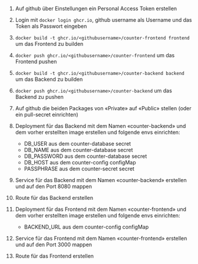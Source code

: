 1. Auf github über Einstellungen ein Personal Access Token erstellen
1. Login mit `docker login ghcr.io`, github username als Username und das Token als Passwort eingeben
1. `docker build -t ghcr.io/<githubusername>/counter-frontend frontend` um das Frontend zu builden
1. `docker push ghcr.io/<githubusername>/counter-frontend` um das Frontend pushen
1. `docker build -t ghcr.io/<githubusername>/counter-backend backend` um das Backend zu builden
1. `docker push ghcr.io/<githubusername>/counter-backend` um das Backend zu pushen
1. Auf github die beiden Packages von «Private» auf «Public» stellen (oder ein pull-secret einrichten)

1. Deployment für das Backend mit dem Namen «counter-backend» und dem vorher erstellten image erstellen und folgende envs einrichten:
	- DB_USER aus dem counter-database secret
	- DB_NAME aus dem counter-database secret
	- DB_PASSWORD aus dem counter-database secret
	- DB_HOST aus dem counter-config configMap
	- PASSPHRASE aus dem counter-secret secret
1. Service für das Backend mit dem Namen «counter-backend» erstellen und auf den Port 8080 mappen
1. Route für das Backend erstellen

1. Deployment für das Frontend mit dem Namen «counter-frontend» und dem vorher erstellten image erstellen und folgende envs einrichten:
	- BACKEND_URL aus dem counter-config configMap
1. Service für das Frontend mit dem Namen «counter-frontend» erstellen und auf den Port 3000 mappen
1. Route für das Frontend erstellen
